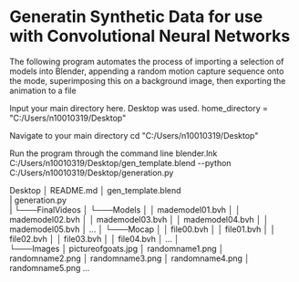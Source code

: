 # Generatin Synthetic Data for use with Convolutional Neural Networks

The following program automates the process of 
importing a selection of models into Blender, 
appending a random motion capture sequence onto 
the mode, superimposing this on a background image,
then exporting the animation to a file 

Input your main directory here. Desktop was used.
home_directory = "C:/Users/n10010319/Desktop"



Navigate to your main directory 
cd "C:/Users/n10010319/Desktop"

Run the program through the command line
blender.lnk C:/Users/n10010319/Desktop/gen_template.blend --python C:/Users/n10010319/Desktop/generation.py


Desktop
│   README.md
│   gen_template.blend  
|   generation.py  
|
└───FinalVideos
│
└───Models
│   │   mademodel01.bvh
│   │   mademodel02.bvh
│   │   mademodel03.bvh
│   │   mademodel04.bvh
│   │   mademodel05.bvh
│       ...
│
└───Mocap
│   │   file00.bvh
│   │   file01.bvh
│   │   file02.bvh
│   │   file03.bvh
│   │   file04.bvh
│       ...
│   
└───Images
    │   pictureofgoats.jpg
    │   randomname1.png
    │   randomname2.png
    │   randomname3.png
    │   randomname4.png
    │   randomname5.png
        ...
```
